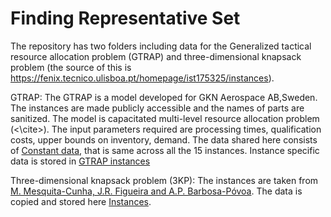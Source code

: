 # Finding Representative Set

The repository has two folders including data for the Generalized tactical resource allocation problem (GTRAP) and three-dimensional knapsack problem (the source of this is https://fenix.tecnico.ulisboa.pt/homepage/ist175325/instances).

GTRAP: The GTRAP is a model developed for GKN Aerospace AB,Sweden. The instances are made publicly accessible and the names of parts are sanitized. The model is capacitated multi-level resource allocation problem (<\cite>). The input parameters required are processing times, qualification costs, upper bounds on inventory, demand. The data shared here consists of <a href="https://github.com/SunneyF/FindingRepresentativeSet/blob/main/GTRAP/constant_data.csv">Constant data</a>, that is same across all the 15 instances. Instance specific data is stored in <a href="https://github.com/SunneyF/FindingRepresentativeSet/blob/main/GTRAP/GTRAP_instances.zip">GTRAP instances</a>

Three-dimensional knapsack problem (3KP): The instances are taken from <a href="https://fenix.tecnico.ulisboa.pt/homepage/ist175325/instances">M. Mesquita-Cunha, J.R. Figueira and A.P. Barbosa-Póvoa</a>. The data is copied and stored here <a href="https://github.com/SunneyF/FindingRepresentativeSet/blob/main/3KP/Instances.zip">Instances</a>.
